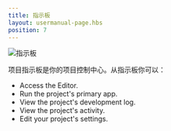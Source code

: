 ```yaml
---
title: 指示板
layout: usermanual-page.hbs
position: 7
---
```


![指示板][1]

项目指示板是你的项目控制中心。从指示板你可以：

* Access the Editor.
* Run the project's primary app.
* View the project's development log.
* View the project's activity.
* Edit your project's settings.

[1]: /images/platform/dashboard.png
